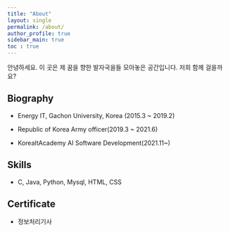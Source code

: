 ```yaml
---
title: "About"
layout: single
permalink: /about/
author_profile: true
sidebar_main: true
toc : true
---
```


안녕하세요. 이 곳은 제 꿈을 향한 발자국을들 모아놓은 공간입니다. 저희 함께 걸을까요?


## Biography

- Energy IT, Gachon University, Korea (2015.3 ~ 2019.2)

- Republic of Korea Army officer(2019.3 ~ 2021.6)

- KoreaItAcademy AI Software Development(2021.11~)


## Skills

- C, Java, Python, Mysql, HTML, CSS


## Certificate

- 정보처리기사